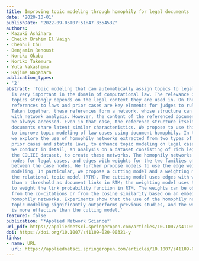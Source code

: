 ```yaml
---
title: Improving topic modeling through homophily for legal documents
date: '2020-10-01'
publishDate: '2022-09-05T07:51:47.835453Z'
authors:
- Kazuki Ashihara
- Cheikh Brahim El Vaigh
- Chenhui Chu
- Benjamin Renoust
- Noriko Okubo
- Noriko Takemura
- Yuta Nakashima
- Hajime Nagahara
publication_types:
- '2'
abstract: 'Topic modeling that can automatically assign topics to legal documents
  is very important in the domain of computational law. The relevance of the modeled
  topics strongly depends on the legal context they are used in. On the other hand,
  references to laws and prior cases are key elements for judges to rule on a case.
  Taken together, these references form a network, whose structure can be analysed
  with network analysis. However, the content of the referenced documents may not
  be always accessed. Even in that case, the reference structure itself shows that
  documents share latent similar characteristics. We propose to use this latent structure
  to improve topic modeling of law cases using document homophily. In this paper,
  we explore the use of homophily networks extracted from two types of references:
  prior cases and statute laws, to enhance topic modeling on legal case documents.
  We conduct in detail, an analysis on a dataset consisting of rich legal cases, i.e.,
  the COLIEE dataset, to create these networks. The homophily networks consist of
  nodes for legal cases, and edges with weights for the two families of references
  between the case nodes. We further propose models to use the edge weights for topic
  modeling. In particular, we propose a cutting model and a weighting model to improve
  the relational topic model (RTM). The cutting model uses edges with weights higher
  than a threshold as document links in RTM; the weighting model uses the edge weights
  to weight the link probability function in RTM. The weights can be obtained either
  from the co-citations or from the cosine similarity based on an embedding of the
  homophily networks. Experiments show that the use of the homophily networks for
  topic modeling significantly outperforms previous studies, and the weighting model
  is more effective than the cutting model.'
featured: false
publication: '*Applied Network Science*'
url_pdf: https://appliednetsci.springeropen.com/articles/10.1007/s41109-020-00321-y
doi: https://doi.org/10.1007/s41109-020-00321-y
links:
- name: URL
  url: https://appliednetsci.springeropen.com/articles/10.1007/s41109-020-00321-y
---
```


